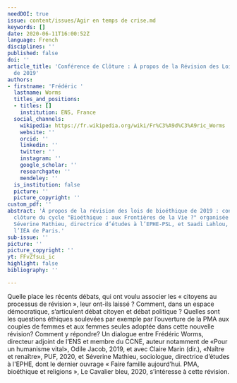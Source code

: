```yaml
---
needDOI: true
issue: content/issues/Agir en temps de crise.md
keywords: []
date: 2020-06-11T16:00:52Z
language: French
disciplines: ''
published: false
doi: ''
article_title: 'Conférence de Clôture : À propos de la Révision des Lois de Bioéthique
  de 2019'
authors:
- firstname: 'Frédéric '
  lastname: Worms
  titles_and_positions:
  - titles: []
    institution: ENS, France
  social_channels:
    wikipedia: https://fr.wikipedia.org/wiki/Fr%C3%A9d%C3%A9ric_Worms
    website: ''
    orcid: ''
    linkedin: ''
    twitter: ''
    instagram: ''
    google_scholar: ''
    researchgate: ''
    mendeley: ''
  is_institution: false
  picture: ''
  picture_copyright: ''
custom_pdf: ''
abstract: 'À propos de la révision des lois de bioéthique de 2019 : conférence de
  clôture du cycle "Bioéthique : aux Frontières de la Vie ?" organisée et animée par
  Séverine Mathieu, directrice d’études à l’EPHE-PSL, et Saadi Lahlou, directeur de
  l’IEA de Paris.'
sub-issue: ''
picture: ''
picture_copyright: ''
yt: FFvZfsui_ic
highlight: false
bibliography: ''

---
```

Quelle place les récents débats, qui ont voulu associer les « citoyens au processus de révision », leur ont-ils laissé ? Comment, dans un espace démocratique, s’articulent débat citoyen et débat politique ? Quelles sont les questions éthiques soulevées par exemple par l’ouverture de la PMA aux couples de femmes et aux femmes seules adoptée dans cette nouvelle révision? Comment y répondre? Un dialogue entre Frédéric Worms, directeur adjoint de l’ENS et membre du CCNE, auteur notamment de «Pour un humanisme vital», Odile Jacob, 2019, et avec Claire Marin (dir.), «Naître et renaître», PUF, 2020, et Séverine Mathieu, sociologue, directrice d’études à l'EPHE, dont le dernier ouvrage « Faire famille aujourd’hui. PMA, bioéthique et religions », Le Cavalier bleu, 2020, s’intéresse à cette révision.

<Youtube yt="FFvZfsui_ic" caption ="Conférence de clôture. À propos de la révision des lois de bioéthique de 2019"></Youtube>